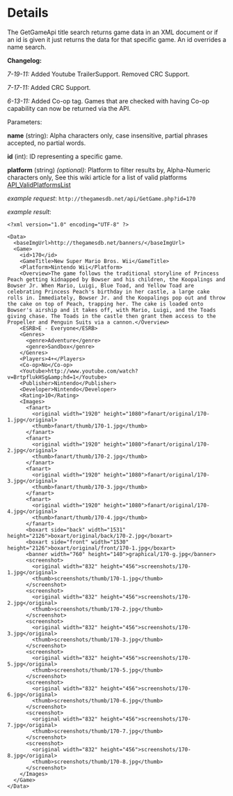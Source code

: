 # Details #

The GetGameApi title search returns game data in an XML document or if an id is given it just returns the data for that specific game. An id overrides a name search.

**Changelog:**

_7-19-11:_
Added Youtube TrailerSupport.
Removed CRC Support.

_7-17-11:_
Added CRC Support.

_6-13-11:_
Added Co-op tag.  Games that are checked with having Co-op capability can now be returned via the API.

Parameters:

**name** (string): Alpha characters only, case insensitive, partial phrases accepted, no partial words.

**id** (int): ID representing a specific game.

**platform** (string) _(optional)_: Platform to filter results by, Alpha-Numeric characters only, See this wiki article for a list of valid platforms [API\_ValidPlatformsList](API_ValidPlatformsList.md)

_example request_:
`http://thegamesdb.net/api/GetGame.php?id=170`

_example result_:

```
<?xml version="1.0" encoding="UTF-8" ?>

<Data>
  <baseImgUrl>http://thegamesdb.net/banners/</baseImgUrl>
  <Game>
    <id>170</id>
    <GameTitle>New Super Mario Bros. Wii</GameTitle>
    <Platform>Nintendo Wii</Platform>
    <Overview>The game follows the traditional storyline of Princess Peach getting kidnapped by Bowser and his children, the Koopalings and Bowser Jr. When Mario, Luigi, Blue Toad, and Yellow Toad are celebrating Princess Peach's birthday in her castle, a large cake rolls in. Immediately, Bowser Jr. and the Koopalings pop out and throw the cake on top of Peach, trapping her. The cake is loaded onto Bowser's airship and it takes off, with Mario, Luigi, and the Toads giving chase. The Toads in the castle then grant them access to the Propeller and Penguin Suits via a cannon.</Overview>
    <ESRB>E - Everyone</ESRB>
    <Genres>
      <genre>Adventure</genre>
      <genre>Sandbox</genre>
    </Genres>
    <Players>4+</Players>
    <Co-op>No</Co-op>
    <Youtube>http://www.youtube.com/watch?v=BrtpflukHSg&amp;hd=1</Youtube>
    <Publisher>Nintendo</Publisher>
    <Developer>Nintendo</Developer>
    <Rating>10</Rating>
    <Images>
      <fanart>
        <original width="1920" height="1080">fanart/original/170-1.jpg</original>
        <thumb>fanart/thumb/170-1.jpg</thumb>
      </fanart>
      <fanart>
        <original width="1920" height="1080">fanart/original/170-2.jpg</original>
        <thumb>fanart/thumb/170-2.jpg</thumb>
      </fanart>
      <fanart>
        <original width="1920" height="1080">fanart/original/170-3.jpg</original>
        <thumb>fanart/thumb/170-3.jpg</thumb>
      </fanart>
      <fanart>
        <original width="1920" height="1080">fanart/original/170-4.jpg</original>
        <thumb>fanart/thumb/170-4.jpg</thumb>
      </fanart>
      <boxart side="back" width="1531" height="2126">boxart/original/back/170-2.jpg</boxart>
      <boxart side="front" width="1530" height="2126">boxart/original/front/170-1.jpg</boxart>
      <banner width="760" height="140">graphical/170-g.jpg</banner>
      <screenshot>
        <original width="832" height="456">screenshots/170-1.jpg</original>
        <thumb>screenshots/thumb/170-1.jpg</thumb>
      </screenshot>
      <screenshot>
        <original width="832" height="456">screenshots/170-2.jpg</original>
        <thumb>screenshots/thumb/170-2.jpg</thumb>
      </screenshot>
      <screenshot>
        <original width="832" height="456">screenshots/170-3.jpg</original>
        <thumb>screenshots/thumb/170-3.jpg</thumb>
      </screenshot>
      <screenshot>
        <original width="832" height="456">screenshots/170-5.jpg</original>
        <thumb>screenshots/thumb/170-5.jpg</thumb>
      </screenshot>
      <screenshot>
        <original width="832" height="456">screenshots/170-6.jpg</original>
        <thumb>screenshots/thumb/170-6.jpg</thumb>
      </screenshot>
      <screenshot>
        <original width="832" height="456">screenshots/170-7.jpg</original>
        <thumb>screenshots/thumb/170-7.jpg</thumb>
      </screenshot>
      <screenshot>
        <original width="832" height="456">screenshots/170-8.jpg</original>
        <thumb>screenshots/thumb/170-8.jpg</thumb>
      </screenshot>
    </Images>
  </Game>
</Data>

```